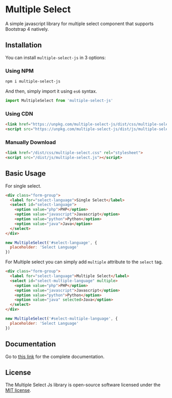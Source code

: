 # Multiple Select 

A simple javascript library for multiple select component that supports Bootstrap 4 natively.

## Installation

You can install `multiple-select-js` in 3 options:

### Using NPM

```bash
npm i multiple-select-js
```

And then, simply import it using `es6` syntax.

```js
import MultipleSelect from 'multiple-select-js'
```

### Using CDN
```html
<link href="https://unpkg.com/multiple-select-js/dist/css/multiple-select.css" rel="stylesheet">
<script src="https://unpkg.com/multiple-select-js/dist/js/multiple-select.js"></script>
```

### Manually Download
```html
<link href="/dist/css/multiple-select.css" rel="stylesheet">
<script src="/dist/js/multiple-select.js"></script>
```

## Basic Usage

For single select.
```html
<div class="form-group">
  <label for="select-language">Single Select</label>
  <select id="select-language">
    <option value="php">PHP</option>
    <option value="javascript">Javascript</option>
    <option value="python">Python</option>
    <option value="java">Java</option>
  </select>
</div>
```

```js
new MultipleSelect('#select-language', {
  placeholder: 'Select Language'
})
```

For Multiple select you can simply add `multiple` attribute to the `select` tag.

```html
<div class="form-group">
  <label for="select-language">Multiple Select</label>
  <select id="select-multiple-language" multiple>
    <option value="php">PHP</option>
    <option value="javascript">Javascript</option>
    <option value="python">Python</option>
    <option value="java" selected>Java</option>
  </select>
</div>
```

```js
new MultipleSelect('#select-multiple-language', {
  placeholder: 'Select Language'
})
```
## Documentation

Go to [this link](https://ibnujakaria.github.io/multiple-select-js) for the complete documentation.

## License

The Multiple Select Js library is open-source software licensed under the [MIT license](https://opensource.org/licenses/MIT).
